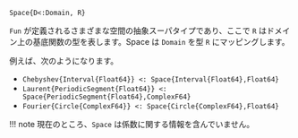 ```
Space{D<:Domain, R}
```

`Fun` が定義されるさまざまな空間の抽象スーパタイプであり、ここで `R` はドメイン上の基底関数の型を表します。Space は `Domain` を型 `R` にマッピングします。

例えば、次のようになります。

  * `Chebyshev{Interval{Float64}} <: Space{Interval{Float64},Float64}`
  * `Laurent{PeriodicSegment{Float64}} <: Space{PeriodicSegment{Float64},ComplexF64}`
  * `Fourier{Circle{ComplexF64}} <: Space{Circle{ComplexF64},Float64}`

!!! note
    現在のところ、`Space` は係数に関する情報を含んでいません。

